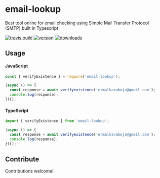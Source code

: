 # email-lookup

Best tool online for email checking using Simple Mail Transfer Protocol (SMTP) built in Typescript

[![travis build](https://img.shields.io/travis/devilamre/email-lookup.svg?style=flat-square)](https://travis-ci.org/devilamre/email-lookup)
[![version](https://img.shields.io/npm/v/email-lookup.svg?style=flat-square)](<(http://npm.im/email-lookup)>)
[![downloads](https://img.shields.io/npm/dm/email-lookup.svg?style=flat-square)](https://npm-stat.com/charts.html?package=email-lookups&from=2015-08-01)

## Usage

#### JavaScript

```javascript
const { verifyExistence } = require('email-lookup');

(async () => {
  const response = await verifyexistence('ermalkaraboja@gmail.com');
  console.log(response);
})();
```

#### TypeScript

```typescript
import { verifyExistence } from 'email-lookup';

(async () => {
  const response = await verifyexistence('ermalkaraboja@gmail.com');
  console.log(response);
})();
```

## Contribute

Contributions welcome!

